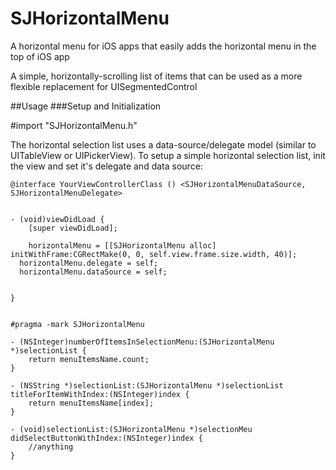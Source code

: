 # SJHorizontalMenu
A horizontal menu for iOS apps that easily adds the horizontal menu in the top of iOS app

A simple, horizontally-scrolling list of items that can be used as a more flexible replacement for UISegmentedControl

##Usage
###Setup and Initialization


#import "SJHorizontalMenu.h"

The horizontal selection list uses a data-source/delegate model (similar to UITableView or UIPickerView).  To setup a simple horizontal selection list, init the view and set it's delegate and data source:
```objc
@interface YourViewControllerClass () <SJHorizontalMenuDataSource, SJHorizontalMenuDelegate>


- (void)viewDidLoad {
	[super viewDidLoad];

	horizontalMenu = [[SJHorizontalMenu alloc] initWithFrame:CGRectMake(0, 0, self.view.frame.size.width, 40)];
  horizontalMenu.delegate = self;
  horizontalMenu.dataSource = self;

	
}


#pragma -mark SJHorizontalMenu

- (NSInteger)numberOfItemsInSelectionMenu:(SJHorizontalMenu *)selectionList {
    return menuItemsName.count;
}

- (NSString *)selectionList:(SJHorizontalMenu *)selectionList titleForItemWithIndex:(NSInteger)index {
    return menuItemsName[index];
}

- (void)selectionList:(SJHorizontalMenu *)selectionMeu didSelectButtonWithIndex:(NSInteger)index {
    //anything
}

